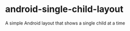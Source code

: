 android-single-child-layout
===========================

A simple Android layout that shows a single child at a time
